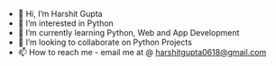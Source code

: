 - 👋 Hi, I’m Harshit Gupta
- 👀 I’m interested in Python
- 🌱 I’m currently learning Python, Web and App Development
- 💞️ I’m looking to collaborate on Python Projects
- 📫 How to reach me - email me at @ harshitgupta0618@gmail.com 

<!---
HarshitGupta77/HarshitGupta77 is a ✨ special ✨ repository because its `README.md` (this file) appears on your GitHub profile.
You can click the Preview link to take a look at your changes.
--->
